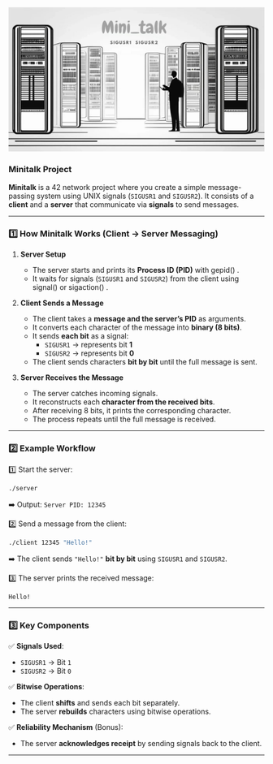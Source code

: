 ![ALt text](https://github.com/abdo-skhairi/minitalk/blob/main/image.jpg)

### **Minitalk Project**  

**Minitalk** is a 42 network project where you create a simple message-passing system using UNIX signals (`SIGUSR1` and `SIGUSR2`). It consists of a **client** and a **server** that communicate via **signals** to send messages.

---

### **1️⃣ How Minitalk Works (Client → Server Messaging)**  

1. **Server Setup**  
   - The server starts and prints its **Process ID (PID)** with gepid() .  
   - It waits for signals (`SIGUSR1` and `SIGUSR2`) from the client using signal() or sigaction() .  

2. **Client Sends a Message**  
   - The client takes a **message and the server’s PID** as arguments.  
   - It converts each character of the message into **binary (8 bits)**.  
   - It sends **each bit** as a signal:  
     - `SIGUSR1` → represents bit **1**  
     - `SIGUSR2` → represents bit **0**  
   - The client sends characters **bit by bit** until the full message is sent.  

3. **Server Receives the Message**  
   - The server catches incoming signals.  
   - It reconstructs each **character from the received bits**.  
   - After receiving 8 bits, it prints the corresponding character.  
   - The process repeats until the full message is received.  

---

### **2️⃣ Example Workflow**  
1️⃣ Start the server:  
```bash
./server
```
➡️ Output: `Server PID: 12345`

2️⃣ Send a message from the client:  
```bash
./client 12345 "Hello!"
```
➡️ The client sends `"Hello!"` **bit by bit** using `SIGUSR1` and `SIGUSR2`.

3️⃣ The server prints the received message:  
```
Hello!
```

---

### **3️⃣ Key Components**
✅ **Signals Used**:  
   - `SIGUSR1` → Bit `1`  
   - `SIGUSR2` → Bit `0`  

✅ **Bitwise Operations**:  
   - The client **shifts** and sends each bit separately.  
   - The server **rebuilds** characters using bitwise operations.  

✅ **Reliability Mechanism** (Bonus):  
   - The server **acknowledges receipt** by sending signals back to the client.  

---
